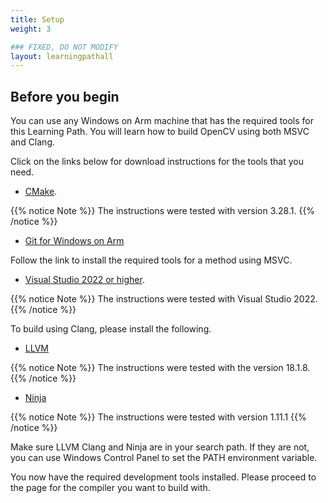 ```yaml
---
title: Setup
weight: 3

### FIXED, DO NOT MODIFY
layout: learningpathall
---
```

## Before you begin

You can use any Windows on Arm machine that has the required tools for this Learning Path. You will learn how to build OpenCV using both MSVC and Clang. 

Click on the links below for download instructions for the tools that you need.

* [CMake](/install-guides/cmake).

{{% notice Note %}}
The instructions were tested with version 3.28.1.
{{% /notice %}}

* [Git for Windows on Arm](/install-guides/git-woa)

Follow the link to install the required tools for a method using MSVC.

* [Visual Studio 2022 or higher](/install-guides/vs-woa). 

{{% notice Note %}}
The instructions were tested with Visual Studio 2022.
{{% /notice %}}

To build using Clang, please install the following.

* [LLVM](/install-guides/llvm-woa/)

{{% notice Note %}}
The instructions were tested with the version 18.1.8.
{{% /notice %}}

* [Ninja]( https://github.com/ninja-build/ninja/releases)

{{% notice Note %}}
The instructions were tested with version 1.11.1
{{% /notice %}}

Make sure LLVM Clang and Ninja are in your search path. If they are not, you can use Windows Control Panel to set the PATH environment variable.

You now have the required development tools installed. Please proceed to the page for the compiler you want to build with.